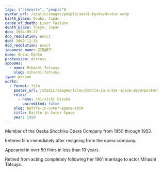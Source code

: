 ```yaml
---
tags: ["cineaste", "people"]
avatar_url: /static/images/people/anzai-kyoko/avatar.webp
birth_place: Osaka, Japan
cause_of_death: Liver Failure
death_place: Tokyo, Japan
dob: 1934-09-27
dob_resolution: exact
dod: 2002-12-28
dod_resolution: exact
japanese_name: 安西郷子
name: Anzai Kyôko
profession: Actress
spouses:
  - name: Mihashi Tatsuya
    slug: mihashi-tatsuya
type: person
works:
  - format: film
    poster_url: /static/images/films/battle-in-outer-space-1959/posters/poster.webp
    roles:
      - name: Shiraishi Etsuko
        uncredited: false
    slug: battle-in-outer-space-1959
    title: Battle in Outer Space
    year: 1959
---
```


Member of the Osaka Shochiku Opera Company from 1950 through 1953.

Entered film immediately after resigning from the opera company.

Appeared in over 50 films in less than 10 years.

Retired from acting completely following her 1961 marriage to actor Mihashi
Tatsuya.
